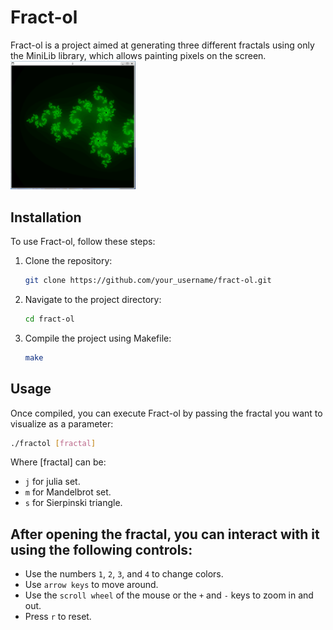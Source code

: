 # Fract-ol

Fract-ol is a project aimed at generating three different fractals using only the MiniLib library, which allows painting pixels on the screen.
<img src="images/julia1.png" alt="Julia Set" width="200">

## Installation

To use Fract-ol, follow these steps:

1. Clone the repository:

    ```bash
    git clone https://github.com/your_username/fract-ol.git
    ```

2. Navigate to the project directory:

    ```bash
    cd fract-ol
    ```

3. Compile the project using Makefile:

    ```bash
    make
    ```

## Usage


Once compiled, you can execute Fract-ol by passing the fractal you want to visualize as a parameter:

```bash
./fractol [fractal]
```

Where [fractal] can be:
- `j` for julia set.
- `m` for Mandelbrot set.
- `s` for Sierpinski triangle.

## After opening the fractal, you can interact with it using the following controls:
- Use the numbers `1`, `2`, `3`, and `4` to change colors.
- Use `arrow keys` to move around.
- Use the `scroll wheel` of the mouse or the `+` and `-` keys to zoom in and out.
- Press `r` to reset.
